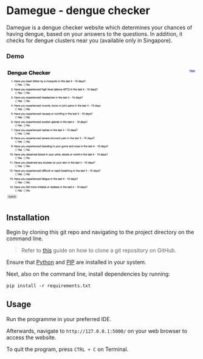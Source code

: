 # Damegue - dengue checker

Damegue is a dengue checker website which determines your chances of having dengue, based on your answers to the questions.
In addition, it checks for dengue clusters near you (available only in Singapore).

### Demo

![Demo](img/demo.gif)

## Installation

Begin by cloning this git repo and navigating to the project directory on the command line.

> Refer to [this](https://docs.github.com/en/repositories/creating-and-managing-repositories/cloning-a-repository) guide on how to clone a git repository on GitHub.

Ensure that [Python](https://www.python.org/downloads/) and [PIP](https://pip.pypa.io/en/stable/installation/) are installed in your system.

Next, also on the command line, install dependencies by running:

```
pip install -r requirements.txt
```

## Usage

Run the programme in your preferred IDE.

Afterwards, navigate to `http://127.0.0.1:5000/` on your web browser to access the website.

To quit the program, press `CTRL + C` on Terminal.